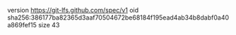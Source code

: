 version https://git-lfs.github.com/spec/v1
oid sha256:386177ba82365d3aaf70504672be68184f195ead4ab34b8dabf0a40a869fef15
size 43

